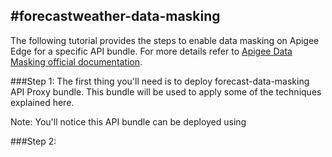 #forecastweather-data-masking
--------

The following tutorial provides the steps to enable data masking on Apigee Edge for a specific API bundle. For more details refer to [Apigee Data Masking official documentation](http://apigee.com/docs/api-services/content/data-masking).

###Step 1: 
The first thing you'll need is to deploy forecast-data-masking API Proxy bundle. This bundle will be used to apply some of the techniques explained here.

Note: You'll notice this API bundle can be deployed using

###Step 2:

